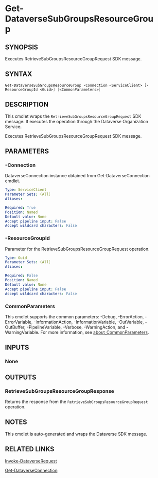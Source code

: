 # Get-DataverseSubGroupsResourceGroup

## SYNOPSIS
Executes RetrieveSubGroupsResourceGroupRequest SDK message.

## SYNTAX

```
Get-DataverseSubGroupsResourceGroup -Connection <ServiceClient> [-ResourceGroupId <Guid>] [<CommonParameters>]
```

## DESCRIPTION

This cmdlet wraps the `RetrieveSubGroupsResourceGroupRequest` SDK message. It executes the operation through the Dataverse Organization Service.

Executes RetrieveSubGroupsResourceGroupRequest SDK message.

## PARAMETERS

### -Connection
DataverseConnection instance obtained from Get-DataverseConnection cmdlet.

```yaml
Type: ServiceClient
Parameter Sets: (All)
Aliases:

Required: True
Position: Named
Default value: None
Accept pipeline input: False
Accept wildcard characters: False
```
### -ResourceGroupId
Parameter for the RetrieveSubGroupsResourceGroupRequest operation.

```yaml
Type: Guid
Parameter Sets: (All)
Aliases:

Required: False
Position: Named
Default value: None
Accept pipeline input: False
Accept wildcard characters: False
```
### CommonParameters
This cmdlet supports the common parameters: -Debug, -ErrorAction, -ErrorVariable, -InformationAction, -InformationVariable, -OutVariable, -OutBuffer, -PipelineVariable, -Verbose, -WarningAction, and -WarningVariable. For more information, see [about_CommonParameters](http://go.microsoft.com/fwlink/?LinkID=113216).

## INPUTS

### None

## OUTPUTS

### RetrieveSubGroupsResourceGroupResponse

Returns the response from the `RetrieveSubGroupsResourceGroupRequest` operation.

## NOTES

This cmdlet is auto-generated and wraps the Dataverse SDK message.

## RELATED LINKS

[Invoke-DataverseRequest](Invoke-DataverseRequest.md)

[Get-DataverseConnection](Get-DataverseConnection.md)

